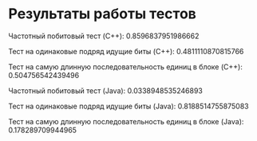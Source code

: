 # Результаты работы тестов 
Частотный побитовый тест (C++): 0.8596837951986662

Тест на одинаковые подряд идущие биты (C++): 0.4811110870815766

Тест на самую длинную последовательность единиц в блоке (C++): 0.504756542439496


Частотный побитовый тест (Java): 0.0338948535246893

Тест на одинаковые подряд идущие биты (Java): 0.8188514755875083

Тест на самую длинную последовательность единиц в блоке (Java): 0.178289709944965